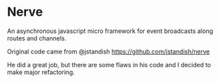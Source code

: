 # Nerve

An asynchronous javascript micro framework for event broadcasts along routes and channels.

Original code came from @jstandish https://github.com/jstandish/nerve

He did a great job, but there are some flaws in his code and I decided to make major refactoring.
